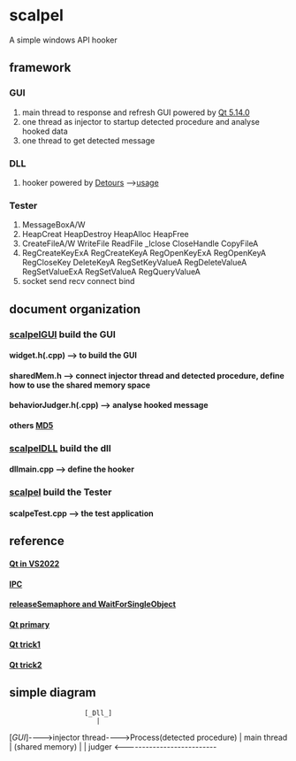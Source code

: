# scalpel
A simple windows API hooker

## framework
### GUI
1. main thread to response and refresh GUI powered by [Qt 5.14.0](https://www.zhihu.com/question/489217941/answer/2480213166)
2. one thread as injector to startup detected procedure and analyse hooked data
3. one thread to get detected message
### DLL
1. hooker powered by [Detours](https://github.com/microsoft/Detours) -->[usage](https://1.2.3.4)
### Tester
1. MessageBoxA/W
2. HeapCreat HeapDestroy HeapAlloc HeapFree
3. CreateFileA/W WriteFile ReadFile _lclose CloseHandle CopyFileA
4. RegCreateKeyExA RegCreateKeyA RegOpenKeyExA RegOpenKeyA RegCloseKey DeleteKeyA RegSetKeyValueA RegDeleteValueA RegSetValueExA RegSetValueA RegQueryValueA
5. socket send recv connect bind
## document organization
### [scalpelGUI](https://1.2.3.4) build the GUI
#### widget.h(.cpp)         --> to build the GUI
#### sharedMem.h            --> connect injector thread and detected procedure, define how to use the shared memory space
#### behaviorJudger.h(.cpp) --> analyse hooked message
#### others [MD5](https://github.com/JieweiWei/md5)
### [scalpelDLL](https://1.2.3.4) build the dll
#### dllmain.cpp            --> define the hooker
### [scalpel](https://1.2.3.4) build the Tester
#### scalpeTest.cpp         --> the test application
## reference
#### [Qt in VS2022](https://www.zhihu.com/question/489217941/answer/2480213166)
#### [IPC](https://blog.csdn.net/ypy_datou/article/details/122806141)
#### [releaseSemaphore and WaitForSingleObject](https://learn.microsoft.com/zh-cn/windows/win32/api/synchapi/nf-synchapi-releasesemaphore?redirectedfrom=MSDN)
#### [Qt primary](https://www.bilibili.com/video/BV1N34y1H7x7/?spm_id_from=333.337.search-card.all.click)
#### [Qt trick1]([https://www.likecs.com/show-305686727.html](https://blog.csdn.net/weixin_42887343/article/details/122344366))
#### [Qt trick2](https://www.likecs.com/show-305686727.html)
## simple diagram
                       [_Dll_]
                          |
[_GUI_]---->injector thread---->Process(detected procedure)
   | main thread                   | (shared memory)
   |                               |
 judger  <--------------------------                      

